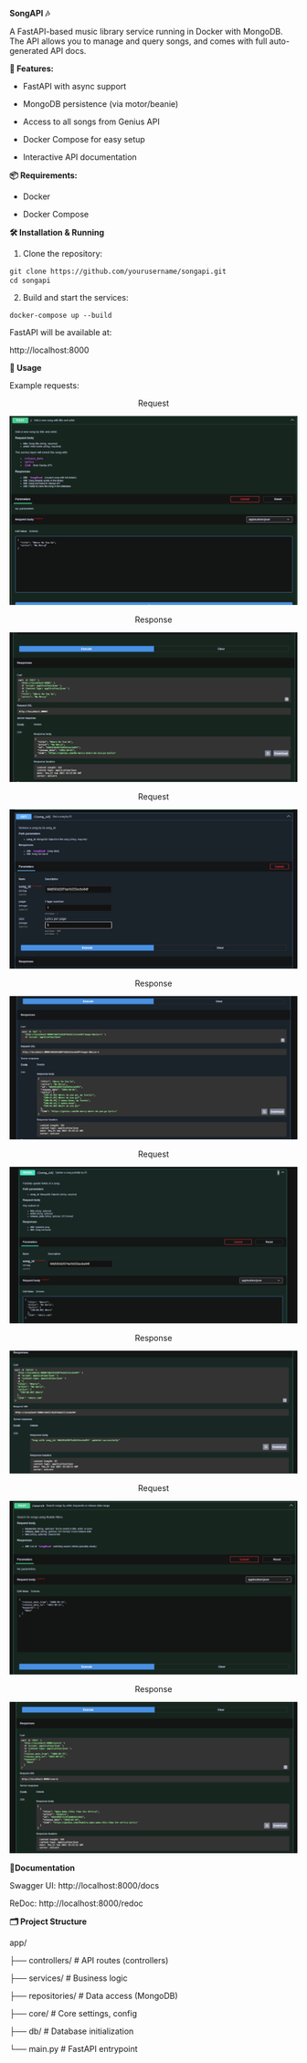 **SongAPI 🎶**

A FastAPI-based music library service running in Docker with MongoDB.
The API allows you to manage and query songs, and comes with full auto-generated API docs.

**🚀 Features:**

- FastAPI with async support

- MongoDB persistence (via motor/beanie)

- Access to all songs from Genius API

- Docker Compose for easy setup

- Interactive API documentation


**📦 Requirements:**

- Docker

- Docker Compose

**🛠️ Installation & Running**

1) Clone the repository:

```gitbash
git clone https://github.com/yourusername/songapi.git
cd songapi
```

2) Build and start the services:
```docker
docker-compose up --build
```

FastAPI will be available at:

http://localhost:8000

**📖 Usage**

Example requests:

<center>Request</center>

![img.png](img.png)

<center>Response</center>

![img_1.png](img_1.png)

<center>Request</center>

![img_2.png](img_2.png)

<center>Response</center>

![img_3.png](img_3.png)

<center>Request</center>

![img_5.png](img_5.png)

<center>Response</center>

![img_6.png](img_6.png)

<center>Request</center>

![img_4.png](img_4.png)

<center>Response</center>

![img_7.png](img_7.png)

**📝Documentation**

Swagger UI: http://localhost:8000/docs

ReDoc: http://localhost:8000/redoc

**🗂️ Project Structure**

app/

├── controllers/     # API routes (controllers)

├── services/        # Business logic

├── repositories/    # Data access (MongoDB)

├── core/            # Core settings, config

├── db/              # Database initialization

└── main.py          # FastAPI entrypoint